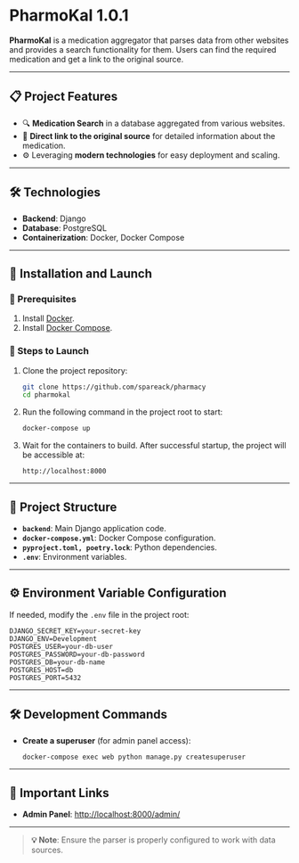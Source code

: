# PharmoKal 1.0.1

**PharmoKal** is a medication aggregator that parses data from other websites and provides a search functionality for them. Users can find the required medication and get a link to the original source.

---

## 📋 Project Features

- 🔍 **Medication Search** in a database aggregated from various websites.
- 🔗 **Direct link to the original source** for detailed information about the medication.
- ⚙️ Leveraging **modern technologies** for easy deployment and scaling.

---

## 🛠️ Technologies

- **Backend**: Django
- **Database**: PostgreSQL
- **Containerization**: Docker, Docker Compose

---

## 🚀 Installation and Launch

### 🔑 Prerequisites

1. Install [Docker](https://www.docker.com/).
2. Install [Docker Compose](https://docs.docker.com/compose/).

### 📝 Steps to Launch

1. Clone the project repository:

   ```bash
   git clone https://github.com/spareack/pharmacy
   cd pharmokal
   ```

2. Run the following command in the project root to start:

   ```bash
   docker-compose up
   ```

3. Wait for the containers to build. After successful startup, the project will be accessible at:

   ```
   http://localhost:8000
   ```

---

## 📁 Project Structure

- **`backend`**: Main Django application code.
- **`docker-compose.yml`**: Docker Compose configuration.
- **`pyproject.toml, poetry.lock`**: Python dependencies.
- **`.env`**: Environment variables.

---

## ⚙️ Environment Variable Configuration

If needed, modify the `.env` file in the project root:

```env
DJANGO_SECRET_KEY=your-secret-key
DJANGO_ENV=Development
POSTGRES_USER=your-db-user
POSTGRES_PASSWORD=your-db-password
POSTGRES_DB=your-db-name
POSTGRES_HOST=db
POSTGRES_PORT=5432
```

---

## 🛠️ Development Commands

- **Create a superuser** (for admin panel access):
  ```bash
  docker-compose exec web python manage.py createsuperuser
  ```

---

## 🔗 Important Links

- **Admin Panel**: [http://localhost:8000/admin/](http://localhost:8000/admin/)

---

> **💡 Note**: Ensure the parser is properly configured to work with data sources.

